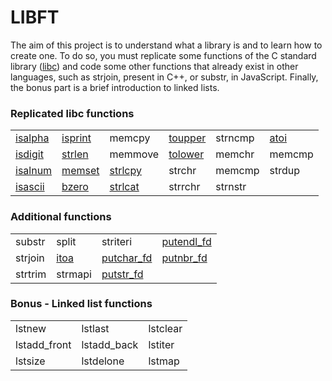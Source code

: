 # LIBFT
The aim of this project is to understand what a library is and to learn how to create one. To do so, you must replicate some functions of the C standard library ([libc](https://www.gnu.org/software/libc/manual/html_node/Function-Index.html)) and code some other functions that already exist in other languages, such as strjoin, present in C++, or substr, in JavaScript. Finally, the bonus part is a brief introduction to linked lists.

### Replicated libc functions
<table>
	<tr>
		<td><a href="https://github.com/nuferron/42-libft/wiki/Character-classification">isalpha</a></td>
		<td><a href="https://github.com/nuferron/42-libft/wiki/Character-classification">isprint</a></td>
		<td>memcpy</td>
		<td><a href="https://github.com/nuferron/42-libft/wiki/Changing-letters'-case">toupper</td>
		<td>strncmp</td>
		<td><a href="https://github.com/nuferron/42-libft/wiki/String-to-integer-and-viceversa">atoi</td>
	</tr>
	<tr>
		<td><a href="https://github.com/nuferron/42-libft/wiki/Character-classification">isdigit</a></td>
		<td><a href="https://github.com/nuferron/42-libft/wiki/Measuring-length">strlen</a></td>
		<td>memmove</td>
		<td><a href="https://github.com/nuferron/42-libft/wiki/Changing-letters'-case">tolower</td>
		<td>memchr</td>
		<td>memcmp</td>
	</tr>
	<tr>
		<td><a href="https://github.com/nuferron/42-libft/wiki/Character-classification">isalnum</a></td>
		<td><a href="https://github.com/nuferron/42-libft/wiki/Filling-memory-with-a-constant-byte">memset</a></td>
		<td><a href="https://github.com/nuferron/42-libft/wiki/Size%E2%80%90bounded-string-copying-and-concatenation">strlcpy</td>
		<td>strchr</td>
		<td>memcmp</td>
		<td>strdup</td>
	</tr>
	<tr>
		<td><a href="https://github.com/nuferron/42-libft/wiki/Character-classification">isascii</a></td>
		<td><a href="https://github.com/nuferron/42-libft/wiki/Filling-memory-with-a-constant-byte">bzero</a></td>
		<td><a href="https://github.com/nuferron/42-libft/wiki/Size%E2%80%90bounded-string-copying-and-concatenation">strlcat</td>
		<td>strrchr</td>
		<td>strnstr</td>
		<td></td>
	</tr>
</table>

### Additional functions
<table>
	<tr>
		<td>substr</td>
		<td>split</td>
		<td>striteri</td>
		<td><a href="https://github.com/nuferron/42-libft/wiki/Writing-in-specific-file-descriptors">putendl_fd</td>
	</tr>
	<tr>
		<td>strjoin</td>
		<td><a href="https://github.com/nuferron/42-libft/wiki/String-to-integer-and-viceversa">itoa</td>
		<td><a href="https://github.com/nuferron/42-libft/wiki/Writing-in-specific-file-descriptors">putchar_fd</td>
		<td><a href="https://github.com/nuferron/42-libft/wiki/Writing-in-specific-file-descriptors">putnbr_fd</td>
	</tr>
	<tr>
		<td>strtrim</td>
		<td>strmapi</td>
		<td><a href="https://github.com/nuferron/42-libft/wiki/Writing-in-specific-file-descriptors">putstr_fd</td>
		<td></td>
	</tr>
</table>

### Bonus - Linked list functions
<table>
	<tr>
		<td>lstnew</td>
		<td>lstlast</td>
		<td>lstclear</td>
	</tr>
	<tr>
		<td>lstadd_front</td>
		<td>lstadd_back</td>
		<td>lstiter</td>
	</tr>
	<tr>
		<td>lstsize</td>
		<td>lstdelone</td>
		<td>lstmap</td>
	</tr>
</table>
